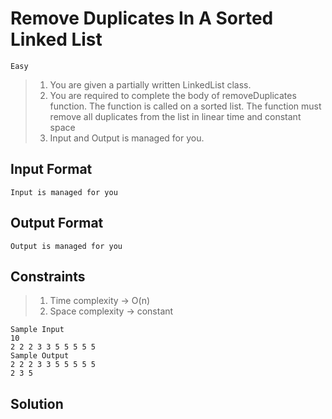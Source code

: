 # Remove Duplicates In A Sorted Linked List

`Easy`

> 1. You are given a partially written LinkedList class.
> 2. You are required to complete the body of removeDuplicates function. The function is called on a sorted list. The function must remove all duplicates from the list in linear time and constant space
> 3. Input and Output is managed for you.

## Input Format

`Input is managed for you`

## Output Format

`Output is managed for you`

## Constraints

> 1. Time complexity -> O(n)
> 2. Space complexity -> constant

```text
Sample Input
10
2 2 2 3 3 5 5 5 5 5
Sample Output
2 2 2 3 3 5 5 5 5 5
2 3 5
```

## Solution

```java

```

